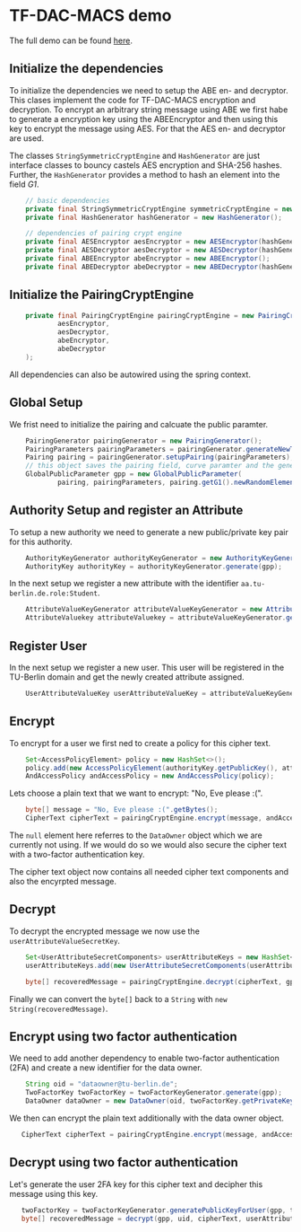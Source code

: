 # TF-DAC-MACS demo

The full demo can be found [here](./tfdacmacs/basics/src/test/java/de/tuberlin/tfdacmacs/basics/crypto/pairing/TFDACMACSDemo.java).

## Initialize the dependencies

To initialize the dependencies we need to setup the ABE en- and decryptor. This clases implement the code for TF-DAC-MACS encryption and
decryption. To encrypt an arbitrary string message using ABE we first habe to generate a encryption key using the ABEEncryptor and then using this key to encrypt the message using AES. For that the AES en- and decryptor are used. 

The classes `StringSymmetricCryptEngine` and `HashGenerator` are just interface classes to bouncy castels AES encryption and SHA-256 hashes. Further, the `HashGenerator` provides a method to hash an element into the field *G1*. 

```java
    // basic dependencies
    private final StringSymmetricCryptEngine symmetricCryptEngine = new StringSymmetricCryptEngine();
    private final HashGenerator hashGenerator = new HashGenerator();

    // dependencies of pairing crypt engine
    private final AESEncryptor aesEncryptor = new AESEncryptor(hashGenerator, symmetricCryptEngine);
    private final AESDecryptor aesDecryptor = new AESDecryptor(hashGenerator, symmetricCryptEngine);
    private final ABEEncryptor abeEncryptor = new ABEEncryptor();
    private final ABEDecryptor abeDecryptor = new ABEDecryptor(hashGenerator);
```

## Initialize the PairingCryptEngine

```java
    private final PairingCryptEngine pairingCryptEngine = new PairingCryptEngine(
            aesEncryptor,
            aesDecryptor,
            abeEncryptor,
            abeDecryptor
    );
```

All dependencies can also be autowired using the spring context. 

## Global Setup

We frist need to initialize the pairing and calcuate the public paramter. 

```java
    PairingGenerator pairingGenerator = new PairingGenerator();
    PairingParameters pairingParameters = pairingGenerator.generateNewTypeACurveParameter();
    Pairing pairing = pairingGenerator.setupPairing(pairingParameters);
    // this object saves the pairing field, curve paramter and the generator object g
    GlobalPublicParameter gpp = new GlobalPublicParameter(
            pairing, pairingParameters, pairing.getG1().newRandomElement().getImmutable(), null);
```

## Authority Setup and register an Attribute

To setup a new authority we need to generate a new public/private key pair for this authority. 

```java
    AuthorityKeyGenerator authorityKeyGenerator = new AuthorityKeyGenerator();
    AuthorityKey authorityKey = authorityKeyGenerator.generate(gpp);
```

In the next setup we register a new attribute with the identifier `aa.tu-berlin.de.role:Student`.

```java
    AttributeValueKeyGenerator attributeValueKeyGenerator = new AttributeValueKeyGenerator(hashGenerator);
    AttributeValuekey attributeValuekey = attributeValueKeyGenerator.generate(gpp, "aa.tu-berlin.de.role:Student");
```

## Register User

In the next setup we register a new user. This user will be registered in the TU-Berlin domain and get the newly
created attribute assigned. 

```java
    UserAttributeValueKey userAttributeValueKey = attributeValueKeyGenerator.generateUserKey(gpp, "genesisUser@tu-berlin.de", authorityKey.getPrivateKey(), attributeValueKey.getPrivateKey());
```

## Encrypt

To encrypt for a user we first ned to create a policy for this cipher text. 

```java
    Set<AccessPolicyElement> policy = new HashSet<>();
    policy.add(new AccessPolicyElement(authorityKey.getPublicKey(), attributeValueKey.getPublicKey(), "aa.tu-berlin.de.role:Student"));
    AndAccessPolicy andAccessPolicy = new AndAccessPolicy(policy);
```

Lets choose a plain text that we want to encrypt: "No, Eve please :(". 

```java
    byte[] message = "No, Eve please :(".getBytes();
    CipherText cipherText = pairingCryptEngine.encrypt(message, andAccessPolicy, gpp, null);
```

The `null` element here referres to the `DataOwner` object which we are currently not using. If we would do so we would also secure the cipher text with a two-factor authentication key. 

The cipher text object now contains all needed cipher text components and also the encyrpted message.

## Decrypt

To decrypt the encrypted message we now use the `userAttributeValueSecretKey`. 

```java
    Set<UserAttributeSecretComponents> userAttributeKeys = new HashSet<>();
    userAttributeKeys.add(new UserAttributeSecretComponents(userAttributeValueKey, attributeValueKey.getPublicKey(), aid));

    byte[] recoveredMessage = pairingCryptEngine.decrypt(cipherText, gpp, uid, userAttributeKeys, null);
```

Finally we can convert the `byte[]` back to a `String` with `new String(recoveredMessage)`. 


## Encrypt using two factor authentication

We need to add another dependency to enable two-factor authentication (2FA) and create a new identifier for the data owner. 

```java
    String oid = "dataowner@tu-berlin.de";
    TwoFactorKey twoFactorKey = twoFactorKeyGenerator.generate(gpp);
    DataOwner dataOwner = new DataOwner(oid, twoFactorKey.getPrivateKey());
```

We then can encrypt the plain text additionally with the data owner object. 

```java
   CipherText cipherText = pairingCryptEngine.encrypt(message, andAccessPolicy, gpp, dataOwner);
```


## Decrypt using two factor authentication

Let's generate the user 2FA key for this cipher text and decipher this message using this key. 

```java
   twoFactorKey = twoFactorKeyGenerator.generatePublicKeyForUser(gpp, twoFactorKey, uid);
   byte[] recoveredMessage = decrypt(gpp, uid, cipherText, userAttributeKeys, twoFactorKey.getPublicKeyOfUser(uid));
```








